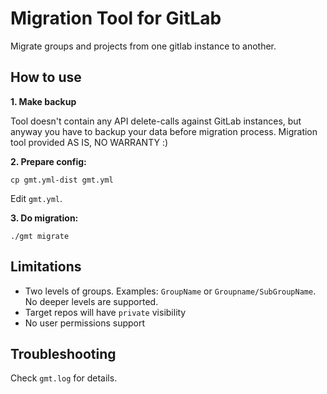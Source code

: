 # Migration Tool for GitLab 

Migrate groups and projects from one gitlab instance to another.

## How to use

**1. Make backup**

Tool doesn't contain any API delete-calls against GitLab instances, but anyway you have to backup your data before migration process.
Migration tool provided AS IS, NO WARRANTY :)

**2. Prepare config:**

```shell
cp gmt.yml-dist gmt.yml
```

Edit `gmt.yml`.

**3. Do migration:**

```shell
./gmt migrate
```

## Limitations

- Two levels of groups. Examples: `GroupName` or `Groupname/SubGroupName`. No deeper levels are supported.
- Target repos will have `private` visibility
- No user permissions support

## Troubleshooting

Check `gmt.log` for details.